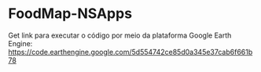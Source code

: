 # FoodMap-NSApps
Get link para executar o código por meio da plataforma Google Earth Engine: https://code.earthengine.google.com/5d554742ce85d0a345e37cab6f661b78
